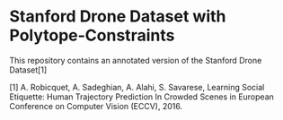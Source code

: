 # Stanford Drone Dataset with Polytope-Constraints

This repository contains an annotated version of the Stanford Drone Dataset[1]




[1]  A. Robicquet, A. Sadeghian, A. Alahi, S. Savarese, Learning Social Etiquette: Human Trajectory Prediction In Crowded Scenes in European Conference on Computer Vision (ECCV), 2016. 
 